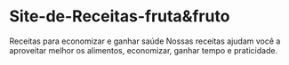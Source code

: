 # Site-de-Receitas-fruta&fruto
Receitas para economizar e ganhar saúde Nossas receitas ajudam você a aproveitar melhor os alimentos, economizar, ganhar tempo e praticidade.
